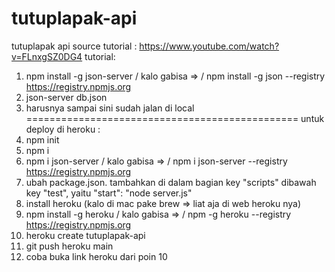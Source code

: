 # tutuplapak-api
tutuplapak api
source tutorial : https://www.youtube.com/watch?v=FLnxgSZ0DG4
tutorial:
1. npm install -g json-server / kalo gabisa => / npm install -g json --registry https://registry.npmjs.org
2. json-server db.json
3. harusnya sampai sini sudah jalan di local
===============================================
untuk deploy di heroku :
4. npm init
5. npm i
6. npm i json-server / kalo gabisa => / npm i json-server --registry https://registry.npmjs.org
7. ubah package.json. tambahkan di dalam bagian key "scripts" dibawah key "test", yaitu "start": "node server.js"
8. install heroku (kalo di mac pake brew => liat aja di web heroku nya)
9. npm install -g heroku / kalo gabisa => / npm -g heroku --registry https://registry.npmjs.org
10. heroku create tutuplapak-api
11. git push heroku main
12. coba buka link heroku dari poin 10